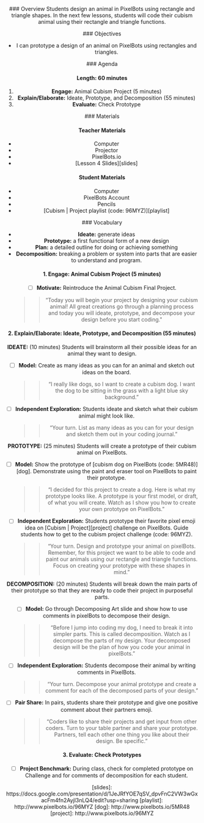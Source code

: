 <header title='Designing Cubism Animal' subtitle='Cubism: Lesson 4'/>

<notable>

<iconp src='/icons/activity.png'>### Overview</iconp>
Students design an animal in PixelBots using rectangle and triangle shapes. In the next few lessons, students will code their cubism animal using their rectangle and triangle functions.



<iconp src='/icons/objectives.png'>### Objectives</iconp>
- I can prototype a design of an animal on PixelBots using rectangles and triangles.



<iconp src='/icons/agenda.png'>### Agenda</iconp>

#### Length: 60 minutes
1. **Engage:** Animal Cubism Project (5 minutes)
1. **Explain/Elaborate:** Ideate, Prototype, and Decomposition (55 minutes)
1. **Evaluate:** Check Prototype



<note>

<iconp src='/icons/materials.png'>### Materials</iconp>

#### Teacher Materials
- Computer
- Projector
- PixelBots.io
- [Lesson 4 Slides][slides]



#### Student Materials
- Computer
- PixelBots Account
- Pencils
- [Cubism | Project playlist (code: 96MYZ)][playlist]


<iconp src='/icons/vocab.png'>### Vocabulary</iconp>
- **Ideate:** generate ideas
- **Prototype:** a first functional form of a new design
- **Plan:** a detailed outline for doing or achieving something
- **Decomposition:** breaking a problem or system into parts that are easier to understand and program.


</note>
<pagebreak/>

#### 1. Engage: Animal Cubism Project (5 minutes)
- [ ] **Motivate:** Reintroduce the Animal Cubism Final Project.
  >>“Today you will begin your project by designing your cubism animal! All great creations go through a planning process and today you will ideate, prototype, and decompose your design before you start coding."

#### 2. Explain/Elaborate: Ideate, Prototype, and Decomposition (55 minutes)
**IDEATE:** (10 minutes) Students will brainstorm all their possible ideas for an animal they want to design.

- [ ] **Model:** Create as many ideas as you can for an animal and sketch out ideas on the board.
  >>“I really like dogs, so I want to create a cubism dog. I want the dog to be sitting in the grass with a light blue sky background.”

- [ ] **Independent Exploration:** Students ideate and sketch what their cubism animal might look like.
  >>“Your turn. List as many ideas as you can for your design and sketch them out in your coding journal.”

**PROTOTYPE:** (25 minutes) Students will create a prototype of their cubism animal on PixelBots.

- [ ] **Model:** Show the prototype of [cubism dog on PixelBots (code: 5MR48)][dog]. Demonstrate using the paint and eraser tool on PixelBots to paint their prototype.
  >>“I decided for this project to create a dog. Here is what my prototype looks like. A prototype is your first model, or draft, of what you will create. Watch as I show you how to create your own prototype on PixelBots.”

<pagebreak/>

- [ ] **Independent Exploration:** Students prototype their favorite pixel emoji idea on [Cubism | Project][project] challenge on PixelBots. Guide students how to get to the cubism project challenge (code: 96MYZ).
    >>“Your turn. Design and prototype your animal on pixelBots. Remember, for this project we want to be able to code and paint our animals using our rectangle and triangle functions. Focus on creating your prototype with these shapes in mind.”

**DECOMPOSITION:** (20 minutes) Students will break down the main parts of their prototype so that they are ready to code their project in purposeful parts.

- [ ] **Model:** Go through Decomposing Art slide and show how to use comments in pixelBots to decompose their design.
    >>“Before I jump into coding my dog, I need to break it into simpler parts. This is called decomposition. Watch as I decompose the parts of my design. Your decomposed design will be the plan of how you code your animal in pixelBots.”

- [ ] **Independent Exploration:** Students decompose their animal by writing comments in PixelBots.
    >>“Your turn. Decompose your animal prototype and create a comment for each of the decomposed parts of your design.”

- [ ] **Pair Share:**  In pairs, students share their prototype and give one positive comment about their partners emoji.
   >>“Coders like to share their projects and get input from other coders. Turn to your table partner and share your prototype. Partners, tell each other one thing you like about their design. Be specific.”

#### 3. Evaluate: Check Prototypes

- [ ] **Project Benchmark:** During class, check for completed prototype on Challenge and for comments of decomposition for each student.



</notable>
[slides]: https://docs.google.com/presentation/d/1JeJRfYOE7qSV_dpvFnC2VW3wGxacFm4fn2Ayjl3nLQ4/edit?usp=sharing
[playlist]: http://www.pixelbots.io/96MYZ
[dog]: http://www.pixelbots.io/5MR48
[project]: http://www.pixelbots.io/96MYZ
